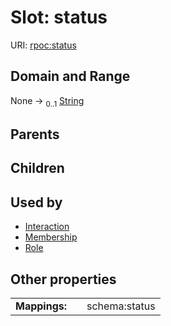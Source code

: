 
# Slot: status




URI: [rpoc:status](https://pub.tech/schema/rpoc/status)


## Domain and Range

None &#8594;  <sub>0..1</sub> [String](types/String.md)

## Parents


## Children


## Used by

 * [Interaction](Interaction.md)
 * [Membership](Membership.md)
 * [Role](Role.md)

## Other properties

|  |  |  |
| --- | --- | --- |
| **Mappings:** | | schema:status |

